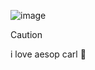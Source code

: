 ![image](https://github.com/degutting/degutting/assets/142726008/ae8148f2-524a-4cdc-ab9e-ac0f1dd3099f)


> [!CAUTIOn]
i love aesop carl 💙
